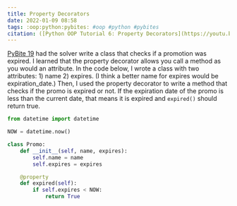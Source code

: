 ```yaml
---
title: Property Decorators
date: 2022-01-09 08:58
tags: :oop:python:pybites: #oop #python #pybites
citation: ([Python OOP Tutorial 6: Property Decorators](https://youtu.be/jCzT9XFZ5bw), Schafer, 2016)
---
```


[PyBite 19](https://codechalleng.es/bites/19/) had the solver write a class that checks if a promotion was expired. I learned that the property decorator allows you call a method as you would an attribute. In the code below, I wrote a class with two attributes: 1) name 2) expires. (I think a better name for expires would be expiration_date.) Then, I used the property decorator to write a method that checks if the promo is expired or not. If the expiration date of the promo is less than the current date, that means it is expired and `expired()` should return true.

```python
from datetime import datetime

NOW = datetime.now()

class Promo:
    def __init__(self, name, expires):
        self.name = name
        self.expires = expires

    @property
    def expired(self):
        if self.expires < NOW:
            return True
```
